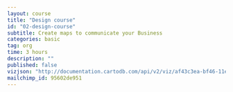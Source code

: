 ```yaml
---
layout: course
title: "Design course"
id: "02-design-course"
subtitle: Create maps to communicate your Business
categories: basic
tag: org
time: 3 hours
description: ""
published: false
vizjson: "http://documentation.cartodb.com/api/v2/viz/af43c3ea-bf46-11e3-8153-0edbca4b5057/viz.json"
mailchimp_id: 95602de951
---
```


